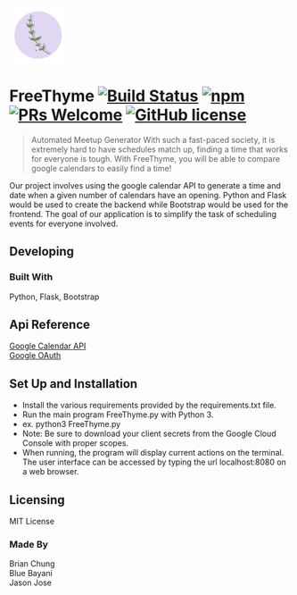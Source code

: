 ![FreeThyme](https://github.com/csuf-cpsc-254-05sp19/FreeThyme/blob/master/static/images/thyme-logo-rz.png)

# FreeThyme [![Build Status](https://img.shields.io/travis/npm/npm/latest.svg?style=flat-square)](https://travis-ci.org/npm/npm) [![npm](https://img.shields.io/npm/v/npm.svg?style=flat-square)](https://www.npmjs.com/package/npm) [![PRs Welcome](https://img.shields.io/badge/PRs-welcome-brightgreen.svg?style=flat-square)](http://makeapullrequest.com) [![GitHub license](https://img.shields.io/badge/license-MIT-blue.svg?style=flat-square)](https://github.com/csuf-cpsc-254-05sp19/FreeThyme/blob/master/LICENSE)
> Automated Meetup Generator
With such a fast-paced society, it is extremely hard to have schedules match up, finding a time that works for everyone is tough. With FreeThyme, you will be able to compare google calendars to easily find a time!

Our project involves using the google calendar API to generate a time and date when a given number of calendars have an opening. Python and Flask would be used to create the backend while Bootstrap would be used for the frontend. The goal of our application is to simplify the task of scheduling events for everyone involved. 

## Developing

### Built With
Python, Flask, Bootstrap

## Api Reference

[Google Calendar API](https://developers.google.com/calendar/downloads)  
[Google OAuth](https://developers.google.com/identity/protocols/OAuth2)

## Set Up and Installation
  * Install the various requirements provided by the requirements.txt file.  
  * Run the main program FreeThyme.py with Python 3.  
  * ex. python3 FreeThyme.py  
  * Note: Be sure to download your client secrets from the Google Cloud Console with proper scopes.  
  * When running, the program will display current actions on the terminal. The user interface can be accessed by typing the url localhost:8080 on a web browser.  

## Licensing

MIT License

### Made By

Brian Chung  
Blue Bayani  
Jason Jose
